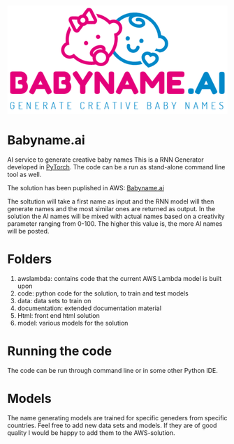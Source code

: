 
![alt text](Html/images/logo.PNG)

# Babyname.ai

AI service to generate creative baby names
This is a RNN Generator developed in [PyTorch](http://pytorch.org/). The code can be a run as stand-alone command line tool as well. 

The solution has been puplished in AWS: [Babyname.ai](https://d14rhc8ldmadon.cloudfront.net/)

The soltution will take a first name as input and the RNN model will then generate names and the most similar ones are returned as output. In the solution the AI names will be mixed with actual names based on a creativity parameter ranging from 0-100. The higher this value is, the more AI names will be posted. 

# Folders

1. awslambda: contains code that the current AWS Lambda model is built upon
2. code: python code for the solution, to train and test models
3. data: data sets to train on
4. documentation: extended documentation material
5. Html: front end html solution
6. model: various models for the solution

# Running the code

The code can be run through command line or in some other Python IDE. 

# Models 

The name generating models are trained for specific geneders from specific countries. Feel free to add new data sets and models. If they are of good quality I would be happy to add them to the AWS-solution. 
